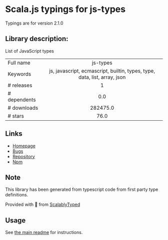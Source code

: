 
# Scala.js typings for js-types

Typings are for version 2.1.0

## Library description:
List of JavaScript types

|                    |                 |
| ------------------ | :-------------: |
| Full name          | js-types |
| Keywords           | js, javascript, ecmascript, builtin, types, type, data, list, array, json |
| # releases         | 1 |
| # dependents       | 0.0 |
| # downloads        | 282475.0 |
| # stars            | 76.0 |

## Links
- [Homepage](https://github.com/sindresorhus/js-types#readme)
- [Bugs](https://github.com/sindresorhus/js-types/issues)
- [Repository](https://github.com/sindresorhus/js-types)
- [Npm](https://www.npmjs.com/package/js-types)
    


## Note
This library has been generated from typescript code from first party type definitions.

Provided with :purple_heart: from [ScalablyTyped](https://github.com/oyvindberg/ScalablyTyped)

## Usage
See [the main readme](../../readme.md) for instructions.


